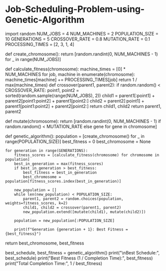 # Job-Scheduling-Problem-using-Genetic-Algorithm
import random
NUM_JOBS = 4
NUM_MACHINES = 2
POPULATION_SIZE = 10
GENERATIONS = 5
CROSSOVER_RATE = 0.8
MUTATION_RATE = 0.1
PROCESSING_TIMES = [2, 3, 1, 4] 


def create_chromosome():
    return [random.randint(0, NUM_MACHINES - 1) for _ in range(NUM_JOBS)]

def calculate_fitness(chromosome):
    machine_times = [0] * NUM_MACHINES
    for job, machine in enumerate(chromosome):
        machine_times[machine] += PROCESSING_TIMES[job]
    return 1 / max(machine_times)
def crossover(parent1, parent2):
    if random.random() < CROSSOVER_RATE:
        point1, point2 = sorted(random.sample(range(NUM_JOBS), 2))
        child1 = parent1[:point1] + parent2[point1:point2] + parent1[point2:]
        child2 = parent2[:point1] + parent1[point1:point2] + parent2[point2:]
        return child1, child2
    return parent1, parent2

def mutate(chromosome):
    return [random.randint(0, NUM_MACHINES - 1) if random.random() < MUTATION_RATE else gene for gene in chromosome]

def genetic_algorithm():
    population = [create_chromosome() for _ in range(POPULATION_SIZE)]
    best_fitness = 0
    best_chromosome = None

    for generation in range(GENERATIONS):
        fitness_scores = [calculate_fitness(chromosome) for chromosome in population]
        best_in_generation = max(fitness_scores)
        if best_in_generation > best_fitness:
            best_fitness = best_in_generation
            best_chromosome = population[fitness_scores.index(best_in_generation)]

        new_population = []
        while len(new_population) < POPULATION_SIZE:
            parent1, parent2 = random.choices(population, weights=fitness_scores, k=2)
            child1, child2 = crossover(parent1, parent2)
            new_population.extend([mutate(child1), mutate(child2)])

        population = new_population[:POPULATION_SIZE]

        print(f"Generation {generation + 1}: Best Fitness = {best_fitness}")

   return best_chromosome, best_fitness

best_schedule, best_fitness = genetic_algorithm()
print("\nBest Schedule:", best_schedule)
print("Best Fitness (1 / Completion Time):", best_fitness)
print("Total Completion Time:", 1 / best_fitness)
